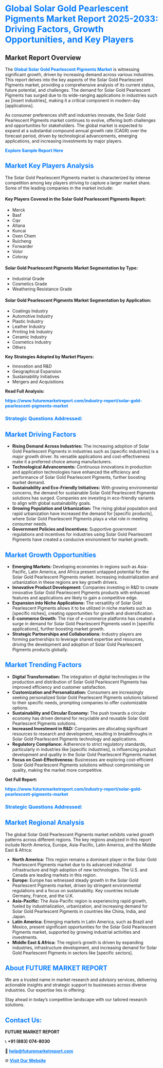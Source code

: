 <h1 style="color: #007BFF;">Global Solar Gold Pearlescent Pigments Market Report 2025-2033: Driving Factors, Growth Opportunities, and Key Players</h1>

<section id="overview">
<h2>Market Report Overview</h2>
<p>The <a href="https://www.futuremarketreport.com/industry-report/solar-gold-pearlescent-pigments-market" style="color: #007BFF; text-decoration: none;"><strong>Global Solar Gold Pearlescent Pigments Market</strong></a> is witnessing significant growth, driven by increasing demand across various industries. This report delves into the key aspects of the Solar Gold Pearlescent Pigments market, providing a comprehensive analysis of its current status, future potential, and challenges. The demand for Solar Gold Pearlescent Pigments has surged due to its wide-ranging applications in industries such as [insert industries], making it a critical component in modern-day [applications].</p>
<p>As consumer preferences shift and industries innovate, the Solar Gold Pearlescent Pigments market continues to evolve, offering both challenges and opportunities for stakeholders. The global market is expected to expand at a substantial compound annual growth rate (CAGR) over the forecast period, driven by technological advancements, emerging applications, and increasing investments by major players.</p>
</section>

<section id="overview">
<p><a href="https://www.futuremarketreport.com/request-sample/reportId=30607" style="color: #007BFF; text-decoration: none;"><strong>Explore Sample Report Here</strong></a></p>
</section>

<section id="key-players">
<h2 style="color: #007BFF;">Market Key Players Analysis</h2>
<p>The Solar Gold Pearlescent Pigments market is characterized by intense competition among key players striving to capture a larger market share. Some of the leading companies in the market include:</p>
<h4>Key Players Covered in the Solar Gold Pearlescent Pigments Report:</h4>
<ul><li>Merck</li><li>Basf</li><li>Cqv</li><li>Altana</li><li>Kuncai</li><li>Oxen Chem</li><li>Ruicheng</li><li>Forwarder</li><li>Volor</li><li>Coloray</li></ul>
<h4>Solar Gold Pearlescent Pigments Market Segmentation by Type:</h4>
<ul><li>Industrial Grade</li><li>Cosmetics Grade</li><li>Weathering Resistance Grade</li></ul>

<h4>Solar Gold Pearlescent Pigments Market Segmentation by Application:</h4>
<ul><li>Coatings Industry</li><li>Automotive Industry</li><li>Plastic Industry</li><li>Leather Industry</li><li>Printing Ink Industry</li><li>Ceramic Industry</li><li>Cosmetics Industry</li><li>Others</li></ul>
<p><strong>Key Strategies Adopted by Market Players:</strong></p>
<ul>
<li>Innovation and R&D</li>
<li>Geographical Expansion</li>
<li>Sustainability Initiatives</li>
<li>Mergers and Acquisitions</li>
</ul>
</section>

<section>
<p><strong>Read Full Analysis: </strong></p><a href="https://www.futuremarketreport.com/industry-report/solar-gold-pearlescent-pigments-market" style="color: #007BFF; text-decoration: none;"><strong>https://www.futuremarketreport.com/industry-report/solar-gold-pearlescent-pigments-market</strong></a>
<h3 style="color: #007BFF;">Strategic Questions Addressed:</h3>
</section>

<section id="driving-factors">
<h2 style="color: #007BFF;">Market Driving Factors</h2>
<ul>
<li><strong>Rising Demand Across Industries:</strong> The increasing adoption of Solar Gold Pearlescent Pigments in industries such as [specific industries] is a major growth driver. Its versatile applications and cost-effectiveness make it a preferred choice among manufacturers.</li>
<li><strong>Technological Advancements:</strong> Continuous innovations in production and application technologies have enhanced the efficiency and performance of Solar Gold Pearlescent Pigments, further boosting market demand.</li>
<li><strong>Sustainability and Eco-Friendly Initiatives:</strong> With growing environmental concerns, the demand for sustainable Solar Gold Pearlescent Pigments solutions has surged. Companies are investing in eco-friendly variants to align with global sustainability goals.</li>
<li><strong>Growing Population and Urbanization:</strong> The rising global population and rapid urbanization have increased the demand for [specific products], where Solar Gold Pearlescent Pigments plays a vital role in meeting consumer needs.</li>
<li><strong>Government Policies and Incentives:</strong> Supportive government regulations and incentives for industries using Solar Gold Pearlescent Pigments have created a conducive environment for market growth.</li>
</ul>
</section>

<section id="growth-opportunities">
<h2 style="color: #007BFF;">Market Growth Opportunities</h2>
<ul>
<li><strong>Emerging Markets:</strong> Developing economies in regions such as Asia-Pacific, Latin America, and Africa present untapped potential for the Solar Gold Pearlescent Pigments market. Increasing industrialization and urbanization in these regions are key growth drivers.</li>
<li><strong>Innovative Product Development:</strong> Companies investing in R&D to create innovative Solar Gold Pearlescent Pigments products with enhanced features and applications are likely to gain a competitive edge.</li>
<li><strong>Expansion into Niche Applications:</strong> The versatility of Solar Gold Pearlescent Pigments allows it to be utilized in niche markets such as [specific niches], creating opportunities for growth and diversification.</li>
<li><strong>E-commerce Growth:</strong> The rise of e-commerce platforms has created a surge in demand for Solar Gold Pearlescent Pigments used in [specific applications], further boosting market growth.</li>
<li><strong>Strategic Partnerships and Collaborations:</strong> Industry players are forming partnerships to leverage shared expertise and resources, driving the development and adoption of Solar Gold Pearlescent Pigments products globally.</li>
</ul>
</section>

<section id="trending-factors">
<h2 style="color: #007BFF;">Market Trending Factors</h2>
<ul>
<li><strong>Digital Transformation:</strong> The integration of digital technologies in the production and distribution of Solar Gold Pearlescent Pigments has improved efficiency and customer satisfaction.</li>
<li><strong>Customization and Personalization:</strong> Consumers are increasingly seeking personalized Solar Gold Pearlescent Pigments solutions tailored to their specific needs, prompting companies to offer customizable options.</li>
<li><strong>Sustainability and Circular Economy:</strong> The push towards a circular economy has driven demand for recyclable and reusable Solar Gold Pearlescent Pigments solutions.</li>
<li><strong>Increased Investment in R&D:</strong> Companies are allocating significant resources to research and development, resulting in breakthroughs in Solar Gold Pearlescent Pigments technology and applications.</li>
<li><strong>Regulatory Compliance:</strong> Adherence to strict regulatory standards, particularly in industries like [specific industries], is influencing product development and quality in the Solar Gold Pearlescent Pigments market.</li>
<li><strong>Focus on Cost-Effectiveness:</strong> Businesses are exploring cost-efficient Solar Gold Pearlescent Pigments solutions without compromising on quality, making the market more competitive.</li>
</ul>
</section>

<section>
<p><strong>Get Full Report: </strong></p><a href="https://www.futuremarketreport.com/industry-report/solar-gold-pearlescent-pigments-market" style="color: #007BFF; text-decoration: none;"><strong>https://www.futuremarketreport.com/industry-report/solar-gold-pearlescent-pigments-market</strong></a>
<h3 style="color: #007BFF;">Strategic Questions Addressed:</h3>
</section>


<section id="regional-analysis">
<h2 style="color: #007BFF;">Market Regional Analysis</h2>
<p>The global Solar Gold Pearlescent Pigments market exhibits varied growth patterns across different regions. The key regions analyzed in this report include North America, Europe, Asia-Pacific, Latin America, and the Middle East & Africa:</p>
<ul>
<li><strong>North America:</strong> This region remains a dominant player in the Solar Gold Pearlescent Pigments market due to its advanced industrial infrastructure and high adoption of new technologies. The U.S. and Canada are leading markets in this region.</li>
<li><strong>Europe:</strong> Europe has witnessed steady growth in the Solar Gold Pearlescent Pigments market, driven by stringent environmental regulations and a focus on sustainability. Key countries include Germany, France, and the U.K.</li>
<li><strong>Asia-Pacific:</strong> The Asia-Pacific region is experiencing rapid growth, fueled by industrialization, urbanization, and increasing demand for Solar Gold Pearlescent Pigments in countries like China, India, and Japan.</li>
<li><strong>Latin America:</strong> Emerging markets in Latin America, such as Brazil and Mexico, present significant opportunities for the Solar Gold Pearlescent Pigments market, supported by growing industrial activities and investments.</li>
<li><strong>Middle East & Africa:</strong> The region’s growth is driven by expanding industries, infrastructure development, and increasing demand for Solar Gold Pearlescent Pigments in sectors like [specific sectors].</li>
</ul>
</section>

<footer>
<h2 style="color: #007BFF;">About FUTURE MARKET REPORT</h2>
<p>We are a trusted name in market research and advisory services, delivering actionable insights and strategic support to businesses across diverse industries. Our expertise lies in offering:</p>

<p>Stay ahead in today’s competitive landscape with our tailored research solutions.</p>

<h2 style="color: #007BFF;">Contact Us:</h2>
<p><strong>FUTURE MARKET REPORT</strong></p>
<p>📞 <strong>+91 (883) 074-8030</strong></p>
<p>📧 <strong><a href="mailto:help@futuremarketreport.com" style="color: #007BFF;">help@futuremarketreport.com</a></strong></p>
<p>🌐 <strong><a href="https://www.futuremarketreport.com/" style="color: #007BFF;">Visit Our Website</a></strong></p>
</footer>